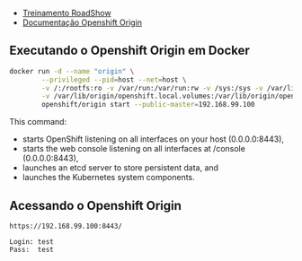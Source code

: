 - [Treinamento RoadShow](http://training.runcloudrun.com/roadshow/)
- [Documentação Openshift Origin](https://docs.openshift.org/latest/getting_started/administrators.html)

## Executando o Openshift Origin em Docker

```sh
docker run -d --name "origin" \
        --privileged --pid=host --net=host \
        -v /:/rootfs:ro -v /var/run:/var/run:rw -v /sys:/sys -v /var/lib/docker:/var/lib/docker:rw \
        -v /var/lib/origin/openshift.local.volumes:/var/lib/origin/openshift.local.volumes \
        openshift/origin start --public-master=192.168.99.100

```

This command:

- starts OpenShift listening on all interfaces on your host (0.0.0.0:8443),
- starts the web console listening on all interfaces at /console (0.0.0.0:8443),
- launches an etcd server to store persistent data, and
- launches the Kubernetes system components.

## Acessando o Openshift Origin

```
https://192.168.99.100:8443/

Login: test
Pass:  test
```
